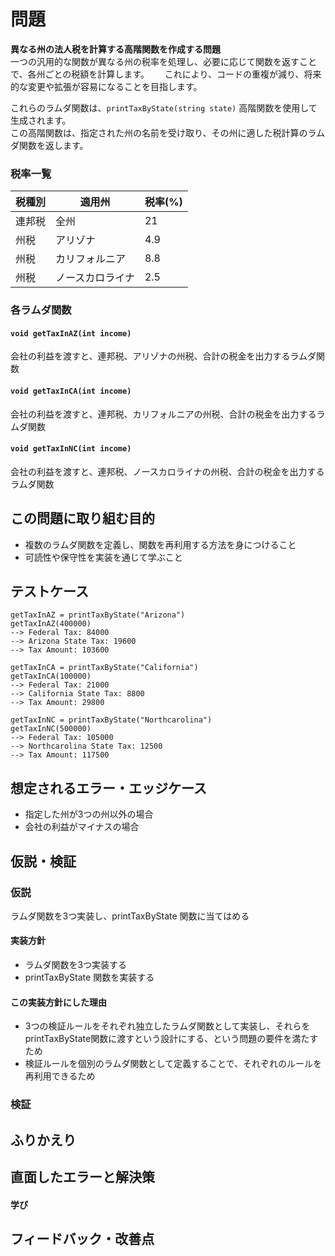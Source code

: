 # 問題

**異なる州の法人税を計算する高階関数を作成する問題**  
一つの汎用的な関数が異なる州の税率を処理し、必要に応じて関数を返すことで、各州ごとの税額を計算します。　　
これにより、コードの重複が減り、将来的な変更や拡張が容易になることを目指します。　　

これらのラムダ関数は、`printTaxByState(string state)` 高階関数を使用して生成されます。  
この高階関数は、指定された州の名前を受け取り、その州に適した税計算のラムダ関数を返します。　　


### 税率一覧

| 税種別 | 適用州 | 税率(%) |
| - | - | - |
| 連邦税 | 全州 | 21 |
| 州税 | アリゾナ | 4.9 |
| 州税 | カリフォルニア | 8.8 |
| 州税 | ノースカロライナ | 2.5 |

### 各ラムダ関数

#### `void getTaxInAZ(int income)`
会社の利益を渡すと、連邦税、アリゾナの州税、合計の税金を出力するラムダ関数  

#### `void getTaxInCA(int income)`
会社の利益を渡すと、連邦税、カリフォルニアの州税、合計の税金を出力するラムダ関数  

#### `void getTaxInNC(int income)`
会社の利益を渡すと、連邦税、ノースカロライナの州税、合計の税金を出力するラムダ関数  


## この問題に取り組む目的

- 複数のラムダ関数を定義し、関数を再利用する方法を身につけること  
- 可読性や保守性を実装を通じて学ぶこと  


## テストケース

```sh: ケース1
getTaxInAZ = printTaxByState("Arizona")
getTaxInAZ(400000)
--> Federal Tax: 84000
--> Arizona State Tax: 19600
--> Tax Amount: 103600
```

```sh: ケース2
getTaxInCA = printTaxByState("California")
getTaxInCA(100000)
--> Federal Tax: 21000
--> California State Tax: 8800
--> Tax Amount: 29800
```

```sh: ケース3
getTaxInNC = printTaxByState("Northcarolina")
getTaxInNC(500000)
--> Federal Tax: 105000
--> Northcarolina State Tax: 12500
--> Tax Amount: 117500
```


## 想定されるエラー・エッジケース

- 指定した州が3つの州以外の場合  
- 会社の利益がマイナスの場合  

## 仮説・検証

### 仮説

ラムダ関数を3つ実装し、printTaxByState 関数に当てはめる  

#### 実装方針
  
- ラムダ関数を3つ実装する
- printTaxByState 関数を実装する

#### この実装方針にした理由

- 3つの検証ルールをそれぞれ独立したラムダ関数として実装し、それらをprintTaxByState関数に渡すという設計にする、という問題の要件を満たすため
- 検証ルールを個別のラムダ関数として定義することで、それぞれのルールを再利用できるため  

### 検証



## ふりかえり



## 直面したエラーと解決策




#### 学び



## フィードバック・改善点



